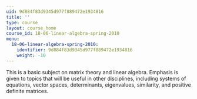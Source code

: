 ```yaml
---
uid: 9d884f83d9345d977f889472e1934816
title: ''
type: course
layout: course_home
course_id: 18-06-linear-algebra-spring-2010
menu:
  18-06-linear-algebra-spring-2010:
    identifier: 9d884f83d9345d977f889472e1934816
    weight: -10
---
```

This is a basic subject on matrix theory and linear algebra. Emphasis is given to topics that will be useful in other disciplines, including systems of equations, vector spaces, determinants, eigenvalues, similarity, and positive definite matrices.
